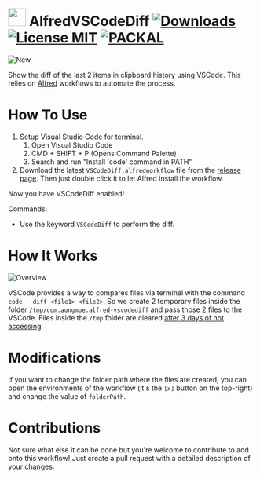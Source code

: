 <h1>
  <img width=36 src='https://user-images.githubusercontent.com/12219300/166205750-cd113163-843b-450f-8bab-cb05c466a0c3.png'>
  AlfredVSCodeDiff
  <a href="https://github.com/logicxd/alfred-vscodediff/releases/latest/">
    <img alt="Downloads" src="https://img.shields.io/github/downloads/logicxd/alfred-vscodediff/total?color=green&label=Downloads"></a>
  <a href="https://github.com/logicxd/alfred-vscodediff/blob/main/LICENSE">
    <img alt="License MIT" src="https://img.shields.io/badge/license-MIT-green"></a>
  <a href="http://www.packal.org/workflow/vscodediff">
    <img alt="PACKAL" src="https://img.shields.io/badge/PACKAL--x.svg?style=social&color=purple"></a>
</h1>

![New](https://user-images.githubusercontent.com/12219300/166203149-ac18d56b-2262-4bda-93d9-f3647a616d54.gif)

Show the diff of the last 2 items in clipboard history using VSCode. This relies on [Alfred](https://www.alfredapp.com/) workflows to automate the process.

# How To Use

1. Setup Visual Studio Code for terminal. 
   1. Open Visual Studio Code
   2. CMD + SHIFT + P (Opens Command Palette)
   3. Search and run "Install 'code' command in PATH"
2. Download the latest `VSCodeDiff.alfredworkflow` file from the [release page](https://github.com/logicxd/alfred-vscodediff/releases). Then just double click it to let Alfred install the workflow.

Now you have VSCodeDiff enabled! 

Commands: 
* Use the keyword `VSCodeDiff` to perform the diff.

# How It Works

![Overview](https://user-images.githubusercontent.com/12219300/166205888-6dac92fa-45b1-423e-a002-e07e024dd871.png)

VSCode provides a way to compares files via terminal with the command `code --diff <file1> <file2>`. So we create 2 temporary files inside the folder `/tmp/com.aungmoe.alfred-vscodediff` and pass those 2 files to the VSCode. Files inside the `/tmp` folder are cleared [after 3 days of not accessing](https://superuser.com/questions/187071/in-macos-how-often-is-tmp-deleted). 

# Modifications

If you want to change the folder path where the files are created, you can open the environments of the workflow (it's the `[x]` button on the top-right) and change the value of `folderPath`.

# Contributions

Not sure what else it can be done but you're welcome to contribute to add onto this workflow! Just create a pull request with a detailed description of your changes. 
